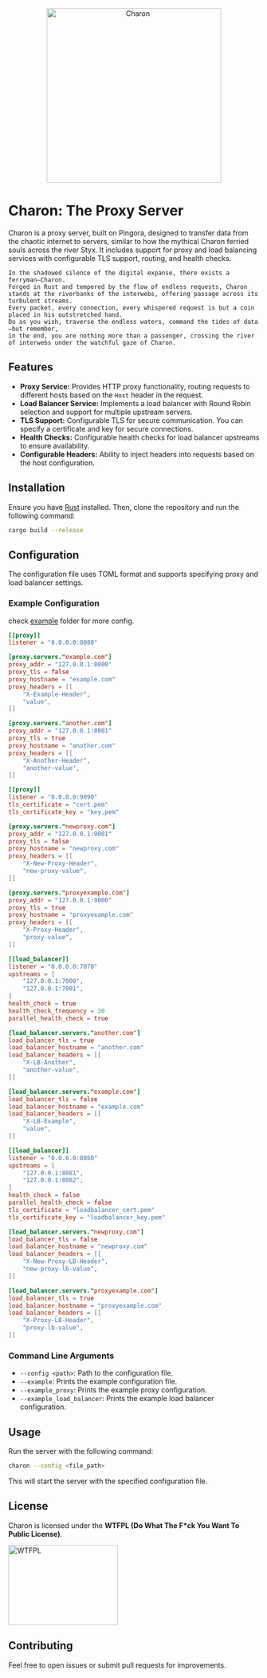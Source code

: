 <div align="center">

<img src="https://github.com/user-attachments/assets/c4459ede-4b98-4605-830f-3c00704f907f" width="350" height="350" alt="Charon" />

</div>

# Charon: The Proxy Server

Charon is a proxy server, built on Pingora, designed to transfer data from the chaotic internet to servers, similar to how the mythical Charon ferried souls across the river Styx. It includes support for proxy and load balancing services with configurable TLS support, routing, and health checks.

```text
In the shadowed silence of the digital expanse, there exists a ferryman—Charon.
Forged in Rust and tempered by the flow of endless requests, Charon stands at the riverbanks of the interwebs, offering passage across its turbulent streams.
Every packet, every connection, every whispered request is but a coin placed in his outstretched hand.
Do as you wish, traverse the endless waters, command the tides of data—but remember,
in the end, you are nothing more than a passenger, crossing the river of interwebs under the watchful gaze of Charon.
```

## Features

- **Proxy Service:** Provides HTTP proxy functionality, routing requests to different hosts based on the `Host` header in the request.
- **Load Balancer Service:** Implements a load balancer with Round Robin selection and support for multiple upstream servers. 
- **TLS Support:** Configurable TLS for secure communication. You can specify a certificate and key for secure connections.
- **Health Checks:** Configurable health checks for load balancer upstreams to ensure availability.
- **Configurable Headers:** Ability to inject headers into requests based on the host configuration.

## Installation

Ensure you have [Rust](https://www.rust-lang.org/) installed. Then, clone the repository and run the following command:

```bash
cargo build --release
```

## Configuration

The configuration file uses TOML format and supports specifying proxy and load balancer settings.

### Example Configuration

check [example](https://github.com/Walker-00/charon/tree/rust/example) folder for more config.

```toml
[[proxy]]
listener = "0.0.0.0:8080"

[proxy.servers."example.com"]
proxy_addr = "127.0.0.1:8000"
proxy_tls = false
proxy_hostname = "example.com"
proxy_headers = [[
    "X-Example-Header",
    "value",
]]

[proxy.servers."another.com"]
proxy_addr = "127.0.0.1:8001"
proxy_tls = true
proxy_hostname = "another.com"
proxy_headers = [[
    "X-Another-Header",
    "another-value",
]]

[[proxy]]
listener = "0.0.0.0:9090"
tls_certificate = "cert.pem"
tls_certificate_key = "key.pem"

[proxy.servers."newproxy.com"]
proxy_addr = "127.0.0.1:9001"
proxy_tls = false
proxy_hostname = "newproxy.com"
proxy_headers = [[
    "X-New-Proxy-Header",
    "new-proxy-value",
]]

[proxy.servers."proxyexample.com"]
proxy_addr = "127.0.0.1:9000"
proxy_tls = true
proxy_hostname = "proxyexample.com"
proxy_headers = [[
    "X-Proxy-Header",
    "proxy-value",
]]

[[load_balancer]]
listener = "0.0.0.0:7070"
upstreams = [
    "127.0.0.1:7000",
    "127.0.0.1:7001",
]
health_check = true
health_check_frequency = 30
parallel_health_check = true

[load_balancer.servers."another.com"]
load_balancer_tls = true
load_balancer_hostname = "another.com"
load_balancer_headers = [[
    "X-LB-Another",
    "another-value",
]]

[load_balancer.servers."example.com"]
load_balancer_tls = false
load_balancer_hostname = "example.com"
load_balancer_headers = [[
    "X-LB-Example",
    "value",
]]

[[load_balancer]]
listener = "0.0.0.0:8080"
upstreams = [
    "127.0.0.1:8081",
    "127.0.0.1:8082",
]
health_check = false
parallel_health_check = false
tls_certificate = "loadbalancer_cert.pem"
tls_certificate_key = "loadbalancer_key.pem"

[load_balancer.servers."newproxy.com"]
load_balancer_tls = false
load_balancer_hostname = "newproxy.com"
load_balancer_headers = [[
    "X-New-Proxy-LB-Header",
    "new-proxy-lb-value",
]]

[load_balancer.servers."proxyexample.com"]
load_balancer_tls = true
load_balancer_hostname = "proxyexample.com"
load_balancer_headers = [[
    "X-Proxy-LB-Header",
    "proxy-lb-value",
]]
```

### Command Line Arguments

- `--config <path>`: Path to the configuration file.
- `--example`: Prints the example configuration file.
- `--example_proxy`: Prints the example proxy configuration.
- `--example_load_balancer`: Prints the example load balancer configuration.

## Usage

Run the server with the following command:

```bash
charon --config <file_path>
```

This will start the server with the specified configuration file.

## License

Charon is licensed under the **WTFPL (Do What The F*ck You Want To Public License)**.

<a href="http://www.wtfpl.net/"><img
       src="http://www.wtfpl.net/wp-content/uploads/2012/12/wtfpl.svg"
       width="220" height="160" alt="WTFPL" /></a>

## Contributing

Feel free to open issues or submit pull requests for improvements.
